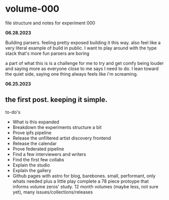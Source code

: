 # volume-000
file structure and notes for experiment 000


**06.28.2023**

Building parsers. feeling pretty exposed building it this way. also feel like a very literal example of build in public. I want to play around with the type stack that's more fun parsers are boring

a part of what this is is a challenge for me to try and get comfy being louder and saying more as everyone close to me says I need to do. I lean toward the quiet side, saying one thing always feels like i'm screaming. 

**06.25.2023**

## the first post. keeping it simple.

to-do's
- What is this expanded
- Breakdown the experiments structure a bit
- Prove ipfs pipeline
- Release the unfiltered artist discovery frontend
- Release the calendar
- Prove federated pipeline
- Find a few interviewers and writers
- Find the first few collabs
- Explain the studio
- Explain the gallery
- Github pages with astro for blog, barebones. small, performant, only whats needed plus a little play
complete a 78 piece protoype that informs volume zeros' study. 12 month volumes (maybe less, not sure yet), many issues/collections/releases
